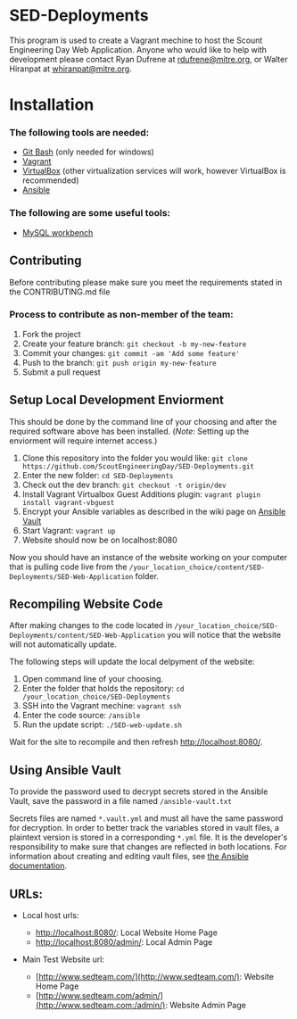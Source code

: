 # SED-Deployments

This program is used to create a Vagrant mechine to host the Scount Engineering Day Web Application. Anyone who would like to help with development please contact Ryan Dufrene at rdufrene@mitre.org, or Walter Hiranpat at whiranpat@mitre.org.


# Installation

### The following tools are needed:
- [Git Bash](https://git-for-windows.github.io/) (only needed for windows)
- [Vagrant](https://www.vagrantup.com/)
- [VirtualBox](https://www.virtualbox.org/wiki/Downloads) (other virtualization services will work, however VirtualBox is recommended)
- [Ansible](http://docs.ansible.com/ansible/latest/intro_installation.html)

### The following are some useful tools:
- [MySQL workbench](http://dev.mysql.com/downloads/workbench/)


## Contributing
Before contributing please make sure you meet the requirements stated in the CONTRIBUTING.md file

### Process to contribute as non-member of the team:
1. Fork the project
2. Create your feature branch: `git checkout -b my-new-feature`
3. Commit your changes: `git commit -am 'Add some feature'`
4. Push to the branch: `git push origin my-new-feature`
5. Submit a pull request


## Setup Local Development Enviorment
This should be done by the command line of your choosing and after the required software above has been installed. (*Note*: Setting up the enviorment will require internet access.)

1. Clone this repository into the folder you would like: `git clone https://github.com/ScoutEngineeringDay/SED-Deployments.git`
2. Enter the new folder: `cd SED-Deployments`
3. Check out the dev branch: `git checkout -t origin/dev`
4. Install Vagrant Virtualbox Guest Additions plugin: `vagrant plugin install vagrant-vbguest`
5. Encrypt your Ansible variables as described in the wiki page on [Ansible Vault](https://github.com/ScoutEngineeringDay/SED-Deployments/wiki/Ansible-Vault)
6. Start Vagrant: `vagrant up`
7. Website should now be on localhost:8080

Now you should have an instance of the website working on your computer that is pulling code live from the `/your_location_choice/content/SED-Deployments/SED-Web-Application` folder. 

## Recompiling Website Code
After making changes to the code located in `/your_location_choice/SED-Deployments/content/SED-Web-Application` you will notice that the website will not automatically update.

The following steps will update the local delpyment of the website:
1. Open command line of your choosing.
2. Enter the folder that holds the repository: `cd /your_location_choice/SED-Deployments`
3. SSH into the Vagrant mechine: `vagrant ssh`
4. Enter the code source: `/ansible`
5. Run the update script: `./SED-web-update.sh`

Wait for the site to recompile and then refresh [http://localhost:8080/](http://localhost:8000/).


## Using Ansible Vault
To provide the password used to decrypt secrets stored in the Ansible Vault, save the password in a file named `/ansible-vault.txt`

Secrets files are named `*.vault.yml` and must all have the same password for decryption. In order to better track the variables stored in vault files, a plaintext version is stored in a corresponding `*.yml` file. It is the developer's responsibility to make sure that changes are reflected in both locations. For information about creating and editing vault files, see [the Ansible documentation](https://docs.ansible.com/ansible/latest/vault.html).


## URLs:

* Local host urls:
  - [http://localhost:8080/](http://localhost:8000/): Local Website Home Page
  - [http://localhost:8080/admin/](http://localhost:8000/admin/): Local	Admin Page

* Main Test Website url:
  - [http://www.sedteam.com/](http://www.sedteam.com/): Website Home Page
  - [http://www.sedteam.com/admin/](http://www.sedteam.com:/admin/): Website Admin Page
